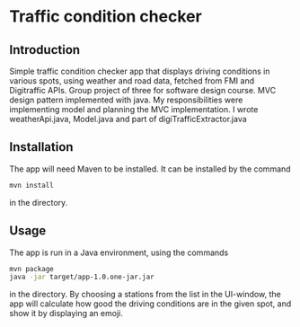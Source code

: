 # Traffic condition checker

## Introduction
Simple traffic condition checker app that displays driving conditions in various spots, using weather and road data, fetched from FMI and Digitraffic APIs. Group project of three for software design course. MVC design pattern implemented with java. My responsibilities were implementing model and planning the MVC implementation. I wrote weatherApi.java, Model.java and part of digiTrafficExtractor.java

## Installation

The app will need Maven to be installed. It can be installed by the command

```bash
mvn install
```

in the directory.

## Usage

The app is run in a Java environment, using the commands

```bash
mvn package
java -jar target/app-1.0.one-jar.jar
```

in the directory. 
By choosing a stations from the list in the UI-window, the app will calculate how good the driving conditions are in the given spot, and show it by displaying an emoji.

